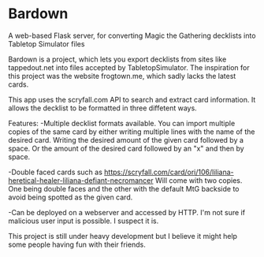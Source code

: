 # Bardown
A web-based Flask server, for converting Magic the Gathering decklists into Tabletop Simulator files 

Bardown is a project, which lets you export decklists from sites like tappedout.net into files accepted by TabletopSimulator. The inspiration for this project was the website frogtown.me, which sadly lacks the latest cards.

This app uses the scryfall.com API to search and extract card information. It allows the decklist to be formatted in three diffetent ways.

Features:
-Multiple decklist formats available. You can import multiple copies of the same card by either writing multiple lines with the name of the desired card. Writing the desired amount of the given card followed by a space. Or the amount of the desired card followed by an "x" and then by space.

-Double faced cards such as https://scryfall.com/card/ori/106/liliana-heretical-healer-liliana-defiant-necromancer Will come with two copies. One being double faces and the other with the default MtG backside to avoid being spotted as the given card.

-Can be deployed on a webserver and accessed by HTTP. I'm not sure if malicious user input is possible. I suspect it is.



This project is still under heavy development but I believe it might help some people having fun with their friends.
